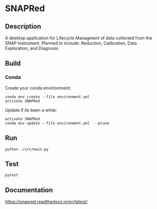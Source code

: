 # SNAPRed
## Description

A desktop application for Lifecycle Managment of data collected from the SNAP instrument.
Planned to include: Reduction, Calibration, Data Exploration, and Diagnosis

## Build
### Conda
Create your conda envirionment:
```
conda env create --file environment.yml
activate SNAPRed
```

Update if its been a while:
```
activate SNAPRed
conda env update --file environment.yml  --prune
```


## Run

```
python ./src/main.py
```


## Test

```
pytest
```


## Documentation

https://snapred.readthedocs.io/en/latest/
